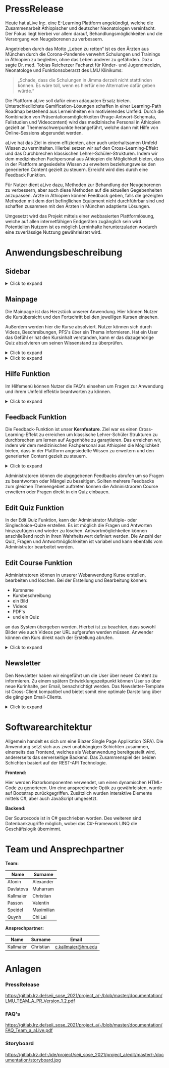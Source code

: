 # PressRelease

Heute hat aLive Inc. eine E-Learning Plattform angekündigt, welche die Zusammenarbeit Äthiopischer und deutscher Neonatologen vereinfacht. Der Fokus liegt hierbei vor allem darauf, Behandlungsmöglichkeiten und die Versorgung von Neugeborenen zu verbessern.

Angetrieben durch das Motto „Leben zu retten“ ist es den Ärzten aus München durch die Corona-Pandemie verwehrt Schulungen und Trainings in Äthiopien zu begleiten, ohne das Leben anderer zu gefährden. Dazu sagte Dr. med. Tobias Reicherzer Facharzt für Kinder- und Jugendmedizin, Neonatologe und Funktionsoberarzt des LMU Klinikums:

> „Schade, dass die Schulungen in Jimma derzeit nicht stattfinden können. Es wäre toll, wenn es hierfür eine Alternative dafür geben würde.“

Die Plattform aLive soll dafür einen adäquaten Ersatz bieten. Unterschiedlichste Gamification-Lösungen schaffen in einer Learning-Path Roadmap bestehend aus Lerneinheiten ein motivierendes Umfeld. Durch die Kombination von Präsentationsmöglichkeiten (Frage-Antwort-Schemata, Fallstudien und Videocontent) wird das medizinische Personal in Äthiopien gezielt an Themenschwerpunkte herangeführt, welche dann mit Hilfe von Online-Sessions abgerundet werden.

aLive hat das Ziel in einem effizienten, aber auch unterhaltsamen Umfeld Wissen zu vermittelten. Hierbei setzen wir auf den Cross-Learning-Effekt und das Durchbrechen klassischen Lehrer-Schüler-Strukturen. Indem wir dem medizinischen Fachpersonal aus Äthiopien die Möglichkeit bieten, dass in der Plattform angesiedelte Wissen zu erweitern beziehungsweise den generierten Content gezielt zu steuern. Erreicht wird dies durch eine Feedback Funktion.

Für Nutzer dient aLive dazu, Methoden zur Behandlung der Neugeborenen zu verbessern, aber auch diese Methoden auf die aktuellen Gegebenheiten anzupassen. Ärzte in Äthiopien können Feedback geben, falls die gezeigten Methoden mit dem dort befindlichen Equipment nicht durchführbar sind und schaffen zusammen mit den Ärzten in München adaptierte Lösungen.

Umgesetzt wird das Projekt mittels einer webbasierten Plattformlösung, welche auf allen internetfähigen Endgeräten zugänglich sein wird. Potentiellen Nutzern ist es möglich Lerninhalte herunterzuladen wodurch eine zuverlässige Nutzung gewährleistet wird.

# Anwendungsbeschreibung

## Sidebar

<details><summary>Click to expand</summary>

![](/documentation/Screenshots/Bildschirmfoto_2021-06-24_um_17.12.18.png)

</details>

## Mainpage

Die Mainpage ist das Herzstück unserer Anwendung. Hier können Nutzer die Kursübersicht und den Fortschritt bei den jeweiligen Kursen einsehen.

Außerdem werden hier die Kurse absolviert. Nutzer können sich durch Videos, Beschreibungen, PFS's über ein Thema informieren. Hat ein User das Gefühl er hat den Kursinhalt verstanden, kann er das dazugehörige Quiz absolvieren um seinen Wissenstand zu überprüfen. 

<details><summary>Click to expand</summary>

![](/documentation/Screenshots/mainpage_alive.PNG)

</details>

<details><summary>Click to expand</summary>

![](/documentation/Screenshots/Bildschirmfoto_2021-06-24_um_17.54.53.png)

</details>

## Hilfe Funktion

Im Hilfemenü können Nutzer die FAQ's einsehen um Fragen zur Anwendung und ihrem Umfeld effektiv beantworten zu können.

<details><summary>Click to expand</summary>

![](/documentation/Screenshots/Bildschirmfoto_2021-06-24_um_17.27.12.png)

</details>



## Feedback Funktion

Die Feedback-Funktion ist unser **Kernfeature**. Ziel war es einen Cross-Learning-Effekt zu erreichen um klassische Lehrer-Schüler Strukturen zu durchbrechen um lernen auf Augenhöhe zu garantieren. Das erreichen wir, indem wir dem medizinischen Fachpersonal aus Äthiopien die Möglichkeit bieten, dass in der Plattform angesiedelte Wissen zu erweitern und den generierten Content gezielt zu steuern. 

<details><summary>Click to expand</summary>

![](/documentation/Screenshots/Bildschirmfoto_2021-06-24_um_17.28.25.png)

</details>

Administratoren können die abgegebenen Feedbacks abrufen um so Fragen zu beantworten oder Mängel zu beseitigen. Sollten mehrere Feedbacks zum gleichen Themengebiet auftreten können die Administraoren Course erweitern oder Fragen direkt in ein Quiz einbauen.

## Edit Quiz Funktion

In der Edit Quiz Funktion, kann der Administrator Multiple- oder Singlechoice-Quize erstellen. Es ist möglich die Fragen und Antworten hinzuzufügen und wieder zu löschen. Antwortmöglichkeiten können anschließend noch in ihren Wahrheitswert definiert werden. Die Anzahl der Quiz, Fragen und Antwortmöglichkeiten ist variabel und kann ebenfalls vom Administrator bearbeitet werden.

## Edit Course Funktion

Administratoren können in unserer Webanwendung Kurse erstellen, bearbeiten und löschen. Bei der Erstellung und Bearbeitung können:

- Kursname
- Kursbeschreibung
- ein Bild
- Videos
- PDF's
- und ein Quiz

an das System übergeben werden. Hierbei ist zu beachten, dass sowohl Bilder wie auch Videos per URL aufgerufen werden müssen. Anwender können den Kurs direkt nach der Erstellung abrufen.

<details><summary>Click to expand</summary>

![](/documentation/Screenshots/Bildschirmfoto_2021-06-24_um_16.49.12.png)

</details>

## Newsletter

Den Newsletter haben wir eingeführt um die User über neuen Content zu informieren. Zu einem spätern Entwicklungszeitpunkt können User so über neue Kurinhalte, per Email, benachrichtigt werden. Das Newsletter-Template ist Cross-Client kompatibel und bietet somit eine optimale Darstellung über die gängigen Email-Clients.

<details><summary>Click to expand</summary>

![](/documentation/Screenshots/Bildschirmfoto_2021-06-24_um_16.28.30.png)

</details>

# Softwarearchitektur

Allgemein handelt es sich um eine Blazer Single Page Applikation (SPA).
Die Anwendung setzt sich aus zwei unabhängigen Schichten zusammen, einerseits das Frontend, welches als Webanwendung bereitgestellt wird, andererseits das serverseitige Backend. 
Das Zusammenspiel der beiden Schichten basiert auf der REST-API Technologie.

**Frontend:**

Hier werden Razorkomponenten verwendet, um einen dynamischen HTML-Code zu generieren. Um eine ansprechende Optik zu gewährleisten, wurde auf Bootstrap zurückgegriffen. Zusätzlich wurden interaktive Elemente mittels C#, aber auch JavaScript umgesetzt.

**Backend:**

Der Sourcecode ist in C# geschrieben worden. Des weiteren sind Datenbankzugriffe möglich, wobei das C#-Framework LINQ die Geschäftslogik übernimmt.





# Team und Ansprechpartner

**Team:**

| Name | Surname |
| ------ | ------ |
| Afonin | Alexander |
| Davlatova | Muharram |
| Kallmaier | Christian |
| Passon | Valentin |
| Speidel | Maximilian |
| Quynh | Chi Lai |		 			
     		
**Ansprechpartner:**

| Name | Surname | Email |
| ------ | ------ | ------ |
| Kallmaier | Christian | c.kallmaier@hm.edu |

# Anlagen

### PressRelease

https://gitlab.lrz.de/seii_sose_2021/project_a/-/blob/master/documentation/LMU_TEAM_A_PR_Version_1.2.pdf

### FAQ's

https://gitlab.lrz.de/seii_sose_2021/project_a/-/blob/master/documentation/FAQ_Team_a_aLive.pdf

### Storyboard

https://gitlab.lrz.de/-/ide/project/seii_sose_2021/project_a/edit/master/-/documentation/storyboard.jpg
